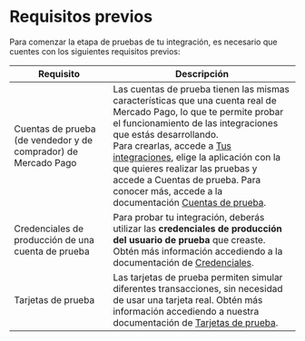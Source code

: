 # Requisitos previos

Para comenzar la etapa de pruebas de tu integración, es necesario que cuentes con los siguientes requisitos previos:

| Requisito | Descripción |
|---|---|
| Cuentas de prueba (de vendedor y de comprador) de Mercado Pago | Las cuentas de prueba tienen las mismas características que una cuenta real de Mercado Pago, lo que te permite probar el funcionamiento de las integraciones que estás desarrollando.<br>Para crearlas, accede a [Tus integraciones](/developers/es/docs/checkout-pro/additional-content/your-integrations/introduction), elige la aplicación con la que quieres realizar las pruebas y accede a Cuentas de prueba. Para conocer más, accede a la documentación [Cuentas de prueba](/docs/checkout-pro/integration-test/prerequisites/test-accounts). |
| Credenciales de producción de una cuenta de prueba | Para probar tu integración, deberás utilizar las **credenciales de producción del usuario de prueba** que creaste. Obtén más información accediendo a la documentación de [Credenciales](/developers/es/docs/checkout-pro/additional-content/your-integrations/credentials). |
| Tarjetas de prueba | Las tarjetas de prueba permiten simular diferentes transacciones, sin necesidad de usar una tarjeta real. Obtén más información accediendo a nuestra documentación de [Tarjetas de prueba](/developers/es/docs/checkout-pro/integration-test/prerequisites/test-cards). |

